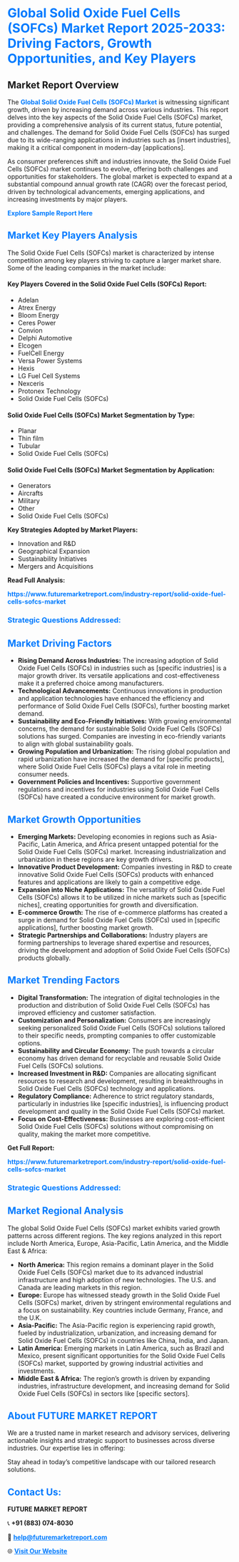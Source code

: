 <h1 style="color: #007BFF;">Global Solid Oxide Fuel Cells (SOFCs) Market Report 2025-2033: Driving Factors, Growth Opportunities, and Key Players</h1>

<section id="overview">
<h2>Market Report Overview</h2>
<p>The <a href="https://www.futuremarketreport.com/industry-report/solid-oxide-fuel-cells-sofcs-market" style="color: #007BFF; text-decoration: none;"><strong>Global Solid Oxide Fuel Cells (SOFCs) Market</strong></a> is witnessing significant growth, driven by increasing demand across various industries. This report delves into the key aspects of the Solid Oxide Fuel Cells (SOFCs) market, providing a comprehensive analysis of its current status, future potential, and challenges. The demand for Solid Oxide Fuel Cells (SOFCs) has surged due to its wide-ranging applications in industries such as [insert industries], making it a critical component in modern-day [applications].</p>
<p>As consumer preferences shift and industries innovate, the Solid Oxide Fuel Cells (SOFCs) market continues to evolve, offering both challenges and opportunities for stakeholders. The global market is expected to expand at a substantial compound annual growth rate (CAGR) over the forecast period, driven by technological advancements, emerging applications, and increasing investments by major players.</p>
</section>

<section id="overview">
<p><a href="https://www.futuremarketreport.com/request-sample/reportId=110492" style="color: #007BFF; text-decoration: none;"><strong>Explore Sample Report Here</strong></a></p>
</section>

<section id="key-players">
<h2 style="color: #007BFF;">Market Key Players Analysis</h2>
<p>The Solid Oxide Fuel Cells (SOFCs) market is characterized by intense competition among key players striving to capture a larger market share. Some of the leading companies in the market include:</p>
<h4>Key Players Covered in the Solid Oxide Fuel Cells (SOFCs) Report:</h4>
<ul><li>Adelan</li><li>Atrex Energy</li><li>Bloom Energy</li><li>Ceres Power</li><li>Convion</li><li>Delphi Automotive</li><li>Elcogen</li><li>FuelCell Energy</li><li>Versa Power Systems</li><li>Hexis</li><li>LG Fuel Cell Systems</li><li>Nexceris</li><li>Protonex Technology</li><li>Solid Oxide Fuel Cells (SOFCs)</li></ul>
<h4>Solid Oxide Fuel Cells (SOFCs) Market Segmentation by Type:</h4>
<ul><li>Planar</li><li>Thin film</li><li>Tubular</li><li>Solid Oxide Fuel Cells (SOFCs)</li></ul>

<h4>Solid Oxide Fuel Cells (SOFCs) Market Segmentation by Application:</h4>
<ul><li>Generators</li><li>Aircrafts</li><li>Military</li><li>Other</li><li>Solid Oxide Fuel Cells (SOFCs)</li></ul>
<p><strong>Key Strategies Adopted by Market Players:</strong></p>
<ul>
<li>Innovation and R&D</li>
<li>Geographical Expansion</li>
<li>Sustainability Initiatives</li>
<li>Mergers and Acquisitions</li>
</ul>
</section>

<section>
<p><strong>Read Full Analysis: </strong></p><a href="https://www.futuremarketreport.com/industry-report/solid-oxide-fuel-cells-sofcs-market" style="color: #007BFF; text-decoration: none;"><strong>https://www.futuremarketreport.com/industry-report/solid-oxide-fuel-cells-sofcs-market</strong></a>
<h3 style="color: #007BFF;">Strategic Questions Addressed:</h3>
</section>

<section id="driving-factors">
<h2 style="color: #007BFF;">Market Driving Factors</h2>
<ul>
<li><strong>Rising Demand Across Industries:</strong> The increasing adoption of Solid Oxide Fuel Cells (SOFCs) in industries such as [specific industries] is a major growth driver. Its versatile applications and cost-effectiveness make it a preferred choice among manufacturers.</li>
<li><strong>Technological Advancements:</strong> Continuous innovations in production and application technologies have enhanced the efficiency and performance of Solid Oxide Fuel Cells (SOFCs), further boosting market demand.</li>
<li><strong>Sustainability and Eco-Friendly Initiatives:</strong> With growing environmental concerns, the demand for sustainable Solid Oxide Fuel Cells (SOFCs) solutions has surged. Companies are investing in eco-friendly variants to align with global sustainability goals.</li>
<li><strong>Growing Population and Urbanization:</strong> The rising global population and rapid urbanization have increased the demand for [specific products], where Solid Oxide Fuel Cells (SOFCs) plays a vital role in meeting consumer needs.</li>
<li><strong>Government Policies and Incentives:</strong> Supportive government regulations and incentives for industries using Solid Oxide Fuel Cells (SOFCs) have created a conducive environment for market growth.</li>
</ul>
</section>

<section id="growth-opportunities">
<h2 style="color: #007BFF;">Market Growth Opportunities</h2>
<ul>
<li><strong>Emerging Markets:</strong> Developing economies in regions such as Asia-Pacific, Latin America, and Africa present untapped potential for the Solid Oxide Fuel Cells (SOFCs) market. Increasing industrialization and urbanization in these regions are key growth drivers.</li>
<li><strong>Innovative Product Development:</strong> Companies investing in R&D to create innovative Solid Oxide Fuel Cells (SOFCs) products with enhanced features and applications are likely to gain a competitive edge.</li>
<li><strong>Expansion into Niche Applications:</strong> The versatility of Solid Oxide Fuel Cells (SOFCs) allows it to be utilized in niche markets such as [specific niches], creating opportunities for growth and diversification.</li>
<li><strong>E-commerce Growth:</strong> The rise of e-commerce platforms has created a surge in demand for Solid Oxide Fuel Cells (SOFCs) used in [specific applications], further boosting market growth.</li>
<li><strong>Strategic Partnerships and Collaborations:</strong> Industry players are forming partnerships to leverage shared expertise and resources, driving the development and adoption of Solid Oxide Fuel Cells (SOFCs) products globally.</li>
</ul>
</section>

<section id="trending-factors">
<h2 style="color: #007BFF;">Market Trending Factors</h2>
<ul>
<li><strong>Digital Transformation:</strong> The integration of digital technologies in the production and distribution of Solid Oxide Fuel Cells (SOFCs) has improved efficiency and customer satisfaction.</li>
<li><strong>Customization and Personalization:</strong> Consumers are increasingly seeking personalized Solid Oxide Fuel Cells (SOFCs) solutions tailored to their specific needs, prompting companies to offer customizable options.</li>
<li><strong>Sustainability and Circular Economy:</strong> The push towards a circular economy has driven demand for recyclable and reusable Solid Oxide Fuel Cells (SOFCs) solutions.</li>
<li><strong>Increased Investment in R&D:</strong> Companies are allocating significant resources to research and development, resulting in breakthroughs in Solid Oxide Fuel Cells (SOFCs) technology and applications.</li>
<li><strong>Regulatory Compliance:</strong> Adherence to strict regulatory standards, particularly in industries like [specific industries], is influencing product development and quality in the Solid Oxide Fuel Cells (SOFCs) market.</li>
<li><strong>Focus on Cost-Effectiveness:</strong> Businesses are exploring cost-efficient Solid Oxide Fuel Cells (SOFCs) solutions without compromising on quality, making the market more competitive.</li>
</ul>
</section>

<section>
<p><strong>Get Full Report: </strong></p><a href="https://www.futuremarketreport.com/industry-report/solid-oxide-fuel-cells-sofcs-market" style="color: #007BFF; text-decoration: none;"><strong>https://www.futuremarketreport.com/industry-report/solid-oxide-fuel-cells-sofcs-market</strong></a>
<h3 style="color: #007BFF;">Strategic Questions Addressed:</h3>
</section>


<section id="regional-analysis">
<h2 style="color: #007BFF;">Market Regional Analysis</h2>
<p>The global Solid Oxide Fuel Cells (SOFCs) market exhibits varied growth patterns across different regions. The key regions analyzed in this report include North America, Europe, Asia-Pacific, Latin America, and the Middle East & Africa:</p>
<ul>
<li><strong>North America:</strong> This region remains a dominant player in the Solid Oxide Fuel Cells (SOFCs) market due to its advanced industrial infrastructure and high adoption of new technologies. The U.S. and Canada are leading markets in this region.</li>
<li><strong>Europe:</strong> Europe has witnessed steady growth in the Solid Oxide Fuel Cells (SOFCs) market, driven by stringent environmental regulations and a focus on sustainability. Key countries include Germany, France, and the U.K.</li>
<li><strong>Asia-Pacific:</strong> The Asia-Pacific region is experiencing rapid growth, fueled by industrialization, urbanization, and increasing demand for Solid Oxide Fuel Cells (SOFCs) in countries like China, India, and Japan.</li>
<li><strong>Latin America:</strong> Emerging markets in Latin America, such as Brazil and Mexico, present significant opportunities for the Solid Oxide Fuel Cells (SOFCs) market, supported by growing industrial activities and investments.</li>
<li><strong>Middle East & Africa:</strong> The region’s growth is driven by expanding industries, infrastructure development, and increasing demand for Solid Oxide Fuel Cells (SOFCs) in sectors like [specific sectors].</li>
</ul>
</section>

<footer>
<h2 style="color: #007BFF;">About FUTURE MARKET REPORT</h2>
<p>We are a trusted name in market research and advisory services, delivering actionable insights and strategic support to businesses across diverse industries. Our expertise lies in offering:</p>

<p>Stay ahead in today’s competitive landscape with our tailored research solutions.</p>

<h2 style="color: #007BFF;">Contact Us:</h2>
<p><strong>FUTURE MARKET REPORT</strong></p>
<p>📞 <strong>+91 (883) 074-8030</strong></p>
<p>📧 <strong><a href="mailto:help@futuremarketreport.com" style="color: #007BFF;">help@futuremarketreport.com</a></strong></p>
<p>🌐 <strong><a href="https://www.futuremarketreport.com/" style="color: #007BFF;">Visit Our Website</a></strong></p>
</footer>